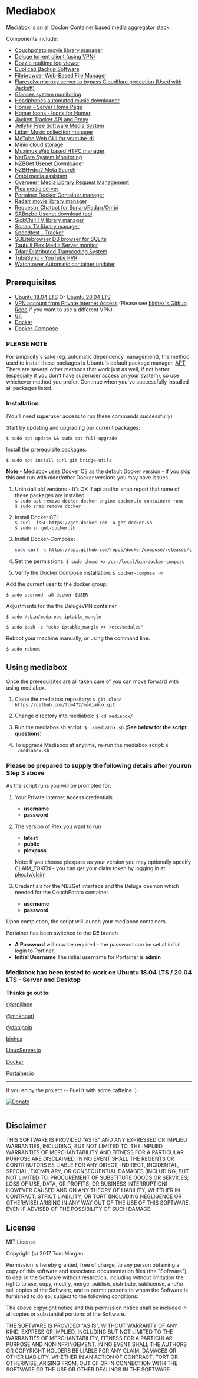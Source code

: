 # Mediabox

Mediabox is an all Docker Container based media aggregator stack.

Components include:

* [Couchpotato movie library manager](https://couchpota.to/)
* [Deluge torrent client (using VPN)](http://deluge-torrent.org/)
* [Dozzle realtime log viewer](https://github.com/amir20/dozzle)
* [Duplicati Backup Software](https://www.duplicati.com/)
* [Filebrowser Web-Based File Manager](https://github.com/filebrowser/filebrowser)
* [Flaresolverr proxy server to bypass Cloudflare protection (Used with Jackett)](https://github.com/FlareSolverr/FlareSolverr)
* [Glances system monitoring](https://nicolargo.github.io/glances/)
* [Headphones automated music downloader](https://github.com/linuxserver/docker-headphones)
* [Homer - Server Home Page](https://github.com/bastienwirtz/homer)
* [Homer Icons - Icons for Homer](https://github.com/NX211/homer-icons)
* [Jackett Tracker API and Proxy](https://github.com/Jackett/Jackett)
* [Jellyfin Free Software Media System](https://github.com/jellyfin/jellyfin)
* [Lidarr Music collection manager](https://lidarr.audio/)
* [MeTube Web GUI for youtube-dl](https://github.com/alexta69/metube)
* [Minio cloud storage](https://www.minio.io/)
* [Muximux Web based HTPC manager](https://github.com/mescon/Muximux)
* [NetData System Monitoring](https://github.com/netdata/netdata)
* [NZBGet Usenet Downloader](https://nzbget.net/)  
* [NZBHydra2 Meta Search](https://github.com/theotherp/nzbhydra2)  
* [Ombi media assistant](http://www.ombi.io/)
* [Overseerr Media Library Request Management](https://github.com/sct/overseerr)
* [Plex media server](https://www.plex.tv/)
* [Portainer Docker Container manager](https://portainer.io/)
* [Radarr movie library manager](https://radarr.video/)
* [Requestrr Chatbot for Sonarr/Radarr/Ombi](https://github.com/darkalfx/requestrr)
* [SABnzbd Usenet download tool](https://github.com/sabnzbd/sabnzbd)
* [SickChill TV library manager](https://github.com/SickChill/SickChill)
* [Sonarr TV library manager](https://sonarr.tv/)
* [Speedtest - Tracker](https://github.com/henrywhitaker3/Speedtest-Tracker)
* [SQLitebrowser DB browser for SQLite](https://sqlitebrowser.org/)
* [Tautulli Plex Media Server monitor](https://github.com/tautulli/tautulli)
* [Tdarr Distributed Transcoding System](https://tdarr.io)
* [TubeSync - YouTube PVR](https://github.com/meeb/tubesync)
* [Watchtower Automatic container updater](https://github.com/containrrr/watchtower)

## Prerequisites

* [Ubuntu 18.04 LTS](https://www.ubuntu.com/) Or [Ubuntu 20.04 LTS](https://www.ubuntu.com/)
* [VPN account from Private internet Access](https://www.privateinternetaccess.com/) (Please see [binhex's Github Repo](https://github.com/binhex/arch-delugevpn) if you want to use a different VPN)
* [Git](https://git-scm.com/)
* [Docker](https://www.docker.com/)
* [Docker-Compose](https://docs.docker.com/compose/)

### **PLEASE NOTE**

For simplicity's sake (eg. automatic dependency management), the method used to install these packages is Ubuntu's default package manager, [APT](https://wiki.debian.org/Apt).  There are several other methods that work just as well, if not better (especially if you don't have superuser access on your system), so use whichever method you prefer.  Continue when you've successfully installed all packages listed.

### Installation

(You'll need superuser access to run these commands successfully)

Start by updating and upgrading our current packages:

`$ sudo apt update && sudo apt full-upgrade`

Install the prerequisite packages:

`$ sudo apt install curl git bridge-utils`

**Note** - Mediabox uses Docker CE as the default Docker version - if you skip this and run with older/other Docker versions you may have issues.

1. Uninstall old versions - It’s OK if apt and/or snap report that none of these packages are installed.  
    `$ sudo apt remove docker docker-engine docker.io containerd runc`  
    `$ sudo snap remove docker`  

2. Install Docker CE:  
    `$ curl -fsSL https://get.docker.com -o get-docker.sh`  
    `$ sudo sh get-docker.sh`  

3. Install Docker-Compose:  

    ```bash
    sudo curl -s https://api.github.com/repos/docker/compose/releases/latest | grep "browser_download_url" | grep -i -m1 `uname -s`-`uname -m` | cut -d '"' -f4 | xargs sudo curl -L -o /usr/local/bin/docker-compose
    ```

4. Set the permissions: `$ sudo chmod +x /usr/local/bin/docker-compose`  

5. Verify the Docker Compose installation: `$ docker-compose -v`  

Add the current user to the docker group:

  `$ sudo usermod -aG docker $USER`

Adjustments for the the DelugeVPN container

`$ sudo /sbin/modprobe iptable_mangle`

`$ sudo bash -c "echo iptable_mangle >> /etc/modules"`

Reboot your machine manually, or using the command line:

`$ sudo reboot`

## Using mediabox

Once the prerequisites are all taken care of you can move forward with using mediabox.

1. Clone the mediabox repository: `$ git clone https://github.com/tom472/mediabox.git`

2. Change directory into mediabox: `$ cd mediabox/`

3. Run the mediabox.sh script: `$ ./mediabox.sh`  (**See below for the script questions**)

4. To upgrade Mediabox at anytime, re-run the mediabox script: `$ ./mediabox.sh`

### Please be prepared to supply the following details after you run Step 3 above

As the script runs you will be prompted for:

1. Your Private Internet Access credentials
    * **username**
    * **password**

2. The version of Plex you want to run
    * **latest**
    * **public**
    * **plexpass**

    Note: If you choose plexpass as your version you may optionally specify CLAIM_TOKEN - you can get your claim token by logging in at [plex.tv/claim](https://www.plex.tv/claim)

3. Credentials for the NBZGet interface and the Deluge daemon which needed for the CouchPotato container.
    * **username**
    * **password**

Upon completion, the script will launch your mediabox containers.  

Portainer has been switched to the **CE** branch  

* **A Password** will now be required - the password can be set at initial login to Portiner.  
* **Initial Username** The initial username for Portainer is **admin**  

### **Mediabox has been tested to work on Ubuntu 18.04 LTS / 20.04 LTS - Server and Desktop**

**Thanks go out to:**

[@kspillane](https://github.com/kspillane)

[@mnkhouri](https://github.com/mnkhouri)

[@danipolo](https://github.com/danipolo)

[binhex](https://github.com/binhex)

[LinuxServer.io](https://github.com/linuxserver)

[Docker](https://github.com/docker)

[Portainer.io](https://github.com/portainer)

---

If you enjoy the project -- Fuel it with some caffeine :)

[![Donate](https://img.shields.io/badge/Donate-SquareCash-brightgreen.svg)](https://cash.me/$TomMorgan)

---

## Disclaimer

THIS SOFTWARE IS PROVIDED "AS IS" AND ANY EXPRESSED OR IMPLIED WARRANTIES, INCLUDING, BUT NOT LIMITED TO, THE IMPLIED WARRANTIES OF MERCHANTABILITY AND FITNESS FOR A PARTICULAR PURPOSE ARE DISCLAIMED. IN NO EVENT SHALL THE REGENTS OR CONTRIBUTORS BE LIABLE FOR ANY DIRECT, INDIRECT, INCIDENTAL, SPECIAL, EXEMPLARY, OR CONSEQUENTIAL DAMAGES (INCLUDING, BUT NOT LIMITED TO, PROCUREMENT OF SUBSTITUTE GOODS OR SERVICES; LOSS OF USE, DATA, OR PROFITS; OR BUSINESS INTERRUPTION)
HOWEVER CAUSED AND ON ANY THEORY OF LIABILITY, WHETHER IN CONTRACT, STRICT LIABILITY, OR TORT (INCLUDING NEGLIGENCE OR OTHERWISE) ARISING IN ANY WAY OUT OF THE USE OF THIS SOFTWARE, EVEN IF ADVISED OF THE POSSIBILITY OF SUCH DAMAGE.

## License

MIT License

Copyright (c) 2017 Tom Morgan

Permission is hereby granted, free of charge, to any person obtaining a copy
of this software and associated documentation files (the "Software"), to deal
in the Software without restriction, including without limitation the rights
to use, copy, modify, merge, publish, distribute, sublicense, and/or sell
copies of the Software, and to permit persons to whom the Software is
furnished to do so, subject to the following conditions:

The above copyright notice and this permission notice shall be included in all
copies or substantial portions of the Software.

THE SOFTWARE IS PROVIDED "AS IS", WITHOUT WARRANTY OF ANY KIND, EXPRESS OR
IMPLIED, INCLUDING BUT NOT LIMITED TO THE WARRANTIES OF MERCHANTABILITY,
FITNESS FOR A PARTICULAR PURPOSE AND NONINFRINGEMENT. IN NO EVENT SHALL THE
AUTHORS OR COPYRIGHT HOLDERS BE LIABLE FOR ANY CLAIM, DAMAGES OR OTHER
LIABILITY, WHETHER IN AN ACTION OF CONTRACT, TORT OR OTHERWISE, ARISING FROM,
OUT OF OR IN CONNECTION WITH THE SOFTWARE OR THE USE OR OTHER DEALINGS IN THE
SOFTWARE.
